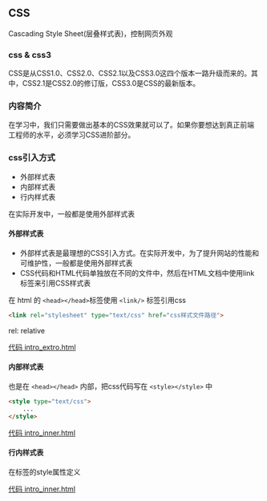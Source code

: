 ## CSS

Cascading Style Sheet(层叠样式表)，控制网页外观

### css & css3
CSS是从CSS1.0、CSS2.0、CSS2.1以及CSS3.0这四个版本一路升级而来的。其中，CSS2.1是CSS2.0的修订版，CSS3.0是CSS的最新版本。

### 内容简介
在学习中，我们只需要做出基本的CSS效果就可以了。如果你要想达到真正前端工程师的水平，必须学习CSS进阶部分。

### css引入方式
- 外部样式表
- 内部样式表
- 行内样式表

在实际开发中，一般都是使用外部样式表

#### 外部样式表
- 外部样式表是最理想的CSS引入方式。在实际开发中，为了提升网站的性能和可维护性，一般都是使用外部样式表
- CSS代码和HTML代码单独放在不同的文件中，然后在HTML文档中使用link标签来引用CSS样式表

在 html 的 ``<head></head>``标签使用 ``<link/>`` 标签引用css

```html
<link rel="stylesheet" type="text/css" href="css样式文件路径">
```
rel: relative

[代码 intro_extro.html](../../css_part/intro_external.html)

#### 内部样式表
也是在 ``<head></head>`` 内部，把css代码写在 ``<style></style>`` 中
```html
<style type="text/css">
    ...
</style>
```
[代码 intro_inner.html](../../css_part/intro_inner.html)

#### 行内样式表

在标签的style属性定义

[代码 intro_inner.html](../../css_part/intro_inner.html)
